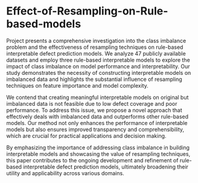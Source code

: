 # Effect-of-Resampling-on-Rule-based-models

Project presents a comprehensive investigation into the class imbalance problem and the effectiveness of resampling techniques on rule-based interpretable defect prediction models. We analyze 47 publicly available datasets and employ three rule-based interpretable models to explore the impact of class imbalance on model performance and interpretability. Our study demonstrates the necessity of constructing interpretable models on imbalanced data and highlights the substantial influence of resampling techniques on feature importance and model complexity.

We contend that creating meaningful interpretable models on original but imbalanced data is not feasible due to low defect coverage and poor performance. To address this issue, we propose a novel approach that effectively deals with imbalanced data and outperforms other rule-based models. Our method not only enhances the performance of interpretable models but also ensures improved transparency and comprehensibility, which are crucial for practical applications and decision making.
 
By emphasizing the importance of addressing class imbalance in building interpretable models and showcasing the value of resampling techniques, this paper contributes to the ongoing development and refinement of rule-based interpretable defect prediction models, ultimately broadening their utility and applicability across various domains.

